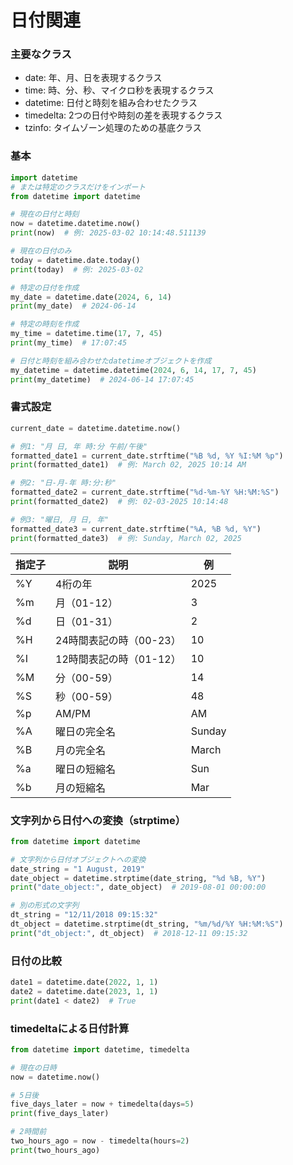 # 日付関連

### 主要なクラス
- date: 年、月、日を表現するクラス
- time: 時、分、秒、マイクロ秒を表現するクラス
- datetime: 日付と時刻を組み合わせたクラス
- timedelta: 2つの日付や時刻の差を表現するクラス
- tzinfo: タイムゾーン処理のための基底クラス

### 基本
```python
import datetime
# または特定のクラスだけをインポート
from datetime import datetime

# 現在の日付と時刻
now = datetime.datetime.now()
print(now)  # 例: 2025-03-02 10:14:48.511139

# 現在の日付のみ
today = datetime.date.today()
print(today)  # 例: 2025-03-02

# 特定の日付を作成
my_date = datetime.date(2024, 6, 14)
print(my_date)  # 2024-06-14

# 特定の時刻を作成
my_time = datetime.time(17, 7, 45)
print(my_time)  # 17:07:45

# 日付と時刻を組み合わせたdatetimeオブジェクトを作成
my_datetime = datetime.datetime(2024, 6, 14, 17, 7, 45)
print(my_datetime)  # 2024-06-14 17:07:45
```

### 書式設定
```python
current_date = datetime.datetime.now()

# 例1: "月 日, 年 時:分 午前/午後"
formatted_date1 = current_date.strftime("%B %d, %Y %I:%M %p")
print(formatted_date1)  # 例: March 02, 2025 10:14 AM

# 例2: "日-月-年 時:分:秒"
formatted_date2 = current_date.strftime("%d-%m-%Y %H:%M:%S")
print(formatted_date2)  # 例: 02-03-2025 10:14:48

# 例3: "曜日, 月 日, 年"
formatted_date3 = current_date.strftime("%A, %B %d, %Y")
print(formatted_date3)  # 例: Sunday, March 02, 2025
```

|指定子|説明|例|
|--|--|--|
|%Y|4桁の年|2025|
|%m|月（01-12）|3|
|%d|日（01-31）|2|
|%H|24時間表記の時（00-23）|10|
|%I|12時間表記の時（01-12）|10|
|%M|分（00-59）|14|
|%S|秒（00-59）|48|
|%p|AM/PM|AM|
|%A|曜日の完全名|Sunday|
|%B|月の完全名|March|
|%a|曜日の短縮名|Sun|
|%b|月の短縮名|Mar|


### 文字列から日付への変換（strptime）
```python
from datetime import datetime

# 文字列から日付オブジェクトへの変換
date_string = "1 August, 2019"
date_object = datetime.strptime(date_string, "%d %B, %Y")
print("date_object:", date_object)  # 2019-08-01 00:00:00

# 別の形式の文字列
dt_string = "12/11/2018 09:15:32"
dt_object = datetime.strptime(dt_string, "%m/%d/%Y %H:%M:%S")
print("dt_object:", dt_object)  # 2018-12-11 09:15:32
```


### 日付の比較
```python
date1 = datetime.date(2022, 1, 1)
date2 = datetime.date(2023, 1, 1)
print(date1 < date2)  # True
```


### timedeltaによる日付計算
```python
from datetime import datetime, timedelta

# 現在の日時
now = datetime.now()

# 5日後
five_days_later = now + timedelta(days=5)
print(five_days_later)

# 2時間前
two_hours_ago = now - timedelta(hours=2)
print(two_hours_ago)
```

